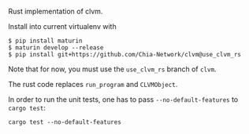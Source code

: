 Rust implementation of clvm.


Install into current virtualenv with

```
$ pip install maturin
$ maturin develop --release
$ pip install git+https://github.com/Chia-Network/clvm@use_clvm_rs
```

Note that for now, you must use the `use_clvm_rs` branch of `clvm`.

The rust code replaces `run_program` and `CLVMObject`.

In order to run the unit tests, one has to pass `--no-default-features` to `cargo test`:

```
cargo test --no-default-features
```
